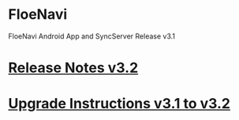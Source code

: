 # FloeNavi

FloeNavi Android App and SyncServer Release v3.1

# [Release Notes v3.2](https://github.com/floenavi/floenavi/blob/v3_2/RELEASE-NOTES.md)
# [Upgrade Instructions v3.1 to v3.2](https://github.com/floenavi/floenavi/blob/v3_2/UPGRADE.md)
